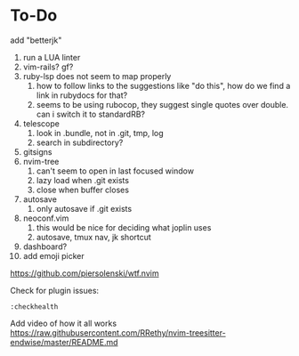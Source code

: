 # To-Do

add "betterjk"

1. run a LUA linter
2. vim-rails? gf?
3. ruby-lsp does not seem to map properly
    1. how to follow links to the suggestions like "do this", how do we find a link in rubydocs for that?
    2. seems to be using rubocop, they suggest single quotes over double. can i switch it to standardRB?
4. telescope
    1. look in .bundle, not in .git, tmp, log
    2. search in subdirectory?
5. gitsigns
6. nvim-tree
    1. can't seem to open in last focused window
    2. lazy load when .git exists
    3. close when buffer closes
7. autosave
    1. only autosave if .git exists
8. neoconf.vim
    1. this would be nice for deciding what joplin uses
    1. autosave, tmux nav, jk shortcut
9. dashboard?
10. add emoji picker

https://github.com/piersolenski/wtf.nvim

Check for plugin issues:
```
:checkhealth
```

Add video of how it all works
https://raw.githubusercontent.com/RRethy/nvim-treesitter-endwise/master/README.md
